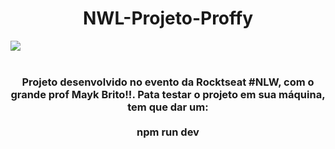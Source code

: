 <h1 align="center">NWL-Projeto-Proffy</h1>

<img align="center" src="https://scontent.fcgh5-1.fna.fbcdn.net/v/t1.0-9/116716519_1659003064252084_3660819076254069113_o.jpg?_nc_cat=109&ccb=3&_nc_sid=730e14&_nc_eui2=AeGRlR93l85p1ooKci_gIDMk8vXHq5_JXt3y9cern8le3Vjt_GJ_ji018HmrzF3NJOWbuAbRzt4vv0vCg9-miucX&_nc_ohc=afkajPJRc98AX-EaKrf&_nc_ht=scontent.fcgh5-1.fna&oh=7410416a28f429e88a70168bf2067f11&oe=605DA62F"/>
<br/><br/>
<h3 align="center">
Projeto desenvolvido no evento da Rocktseat #NLW, com o grande prof Mayk Brito!!.
Pata testar o projeto em sua máquina, 
tem que dar um: <br/><br/>
npm run dev
<h3>
